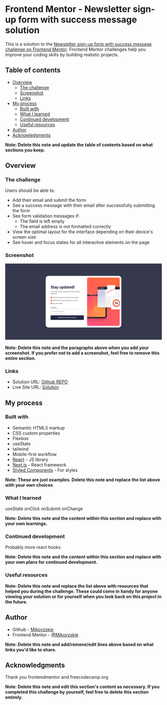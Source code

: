 # Frontend Mentor - Newsletter sign-up form with success message solution

This is a solution to the [Newsletter sign-up form with success message challenge on Frontend Mentor](https://www.frontendmentor.io/challenges/newsletter-signup-form-with-success-message-3FC1AZbNrv). Frontend Mentor challenges help you improve your coding skills by building realistic projects.

## Table of contents

- [Overview](#overview)
  - [The challenge](#the-challenge)
  - [Screenshot](#screenshot)
  - [Links](#links)
- [My process](#my-process)
  - [Built with](#built-with)
  - [What I learned](#what-i-learned)
  - [Continued development](#continued-development)
  - [Useful resources](#useful-resources)
- [Author](#author)
- [Acknowledgments](#acknowledgments)

**Note: Delete this note and update the table of contents based on what sections you keep.**

## Overview

### The challenge

Users should be able to:

- Add their email and submit the form
- See a success message with their email after successfully submitting the form
- See form validation messages if:
  - The field is left empty
  - The email address is not formatted correctly
- View the optimal layout for the interface depending on their device's screen size
- See hover and focus states for all interactive elements on the page

### Screenshot

![](./screenshot.png)

**Note: Delete this note and the paragraphs above when you add your screenshot. If you prefer not to add a screenshot, feel free to remove this entire section.**

### Links

- Solution URL: [Github REPO](https://github.com/Mikoyzskie/fm-newsletter)
- Live Site URL: [Solution](https://fm-newsletter-p05z0v98p-mikoyzskie.vercel.app/?vercelToolbarCode=laVALXmtVc7XZK0)

## My process

### Built with

- Semantic HTML5 markup
- CSS custom properties
- Flexbox
- useState
- tailwind
- Mobile-first workflow
- [React](https://reactjs.org/) - JS library
- [Next.js](https://nextjs.org/) - React framework
- [Styled Components](https://styled-components.com/) - For styles

**Note: These are just examples. Delete this note and replace the list above with your own choices**

### What I learned

useState
onClick
onSubmit
onChange

**Note: Delete this note and the content within this section and replace with your own learnings.**

### Continued development

Probably more react hooks

**Note: Delete this note and the content within this section and replace with your own plans for continued development.**

### Useful resources

**Note: Delete this note and replace the list above with resources that helped you during the challenge. These could come in handy for anyone viewing your solution or for yourself when you look back on this project in the future.**

## Author

- Github - [Mikoyzskie](https://github.com/Mikoyzskie)
- Frontend Mentor - [@Mikoyzskie](https://www.frontendmentor.io/profile/Mikoyzskie)

**Note: Delete this note and add/remove/edit lines above based on what links you'd like to share.**

## Acknowledgments

Thank you frontendmentor and freecodecamp.org

**Note: Delete this note and edit this section's content as necessary. If you completed this challenge by yourself, feel free to delete this section entirely.**
